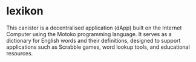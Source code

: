 # lexikon
This canister is a decentralised application (dApp) built on the Internet Computer using the Motoko programming language. It serves as a dictionary for English words and their definitions, designed to support applications such as Scrabble games, word lookup tools, and educational resources. 
